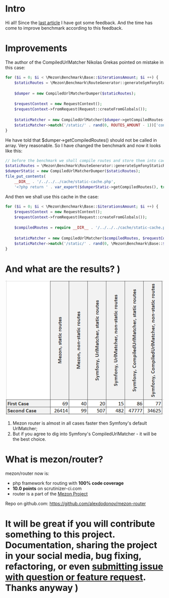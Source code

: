 # Intro

Hi all! Since the [last article](https://dev.to/alexdodonov/real-life-comparison-of-symfony-router-and-mezon-router-1hb5) I have got some feedback. And the time has come to improve benchmark according to this feedback.

# Improvements

The author of the CompiledUrlMatcher Nikolas Grekas pointed on mistake in this case:

```php
for ($i = 0; $i < \Mezon\Benchmark\Base::$iterationsAmount; $i ++) {
    $staticRoutes = \Mezon\Benchmark\RouteGenerator::generateSymfonyStaticRoutes(1000);

    $dumper = new CompiledUrlMatcherDumper($staticRoutes);

    $requestContext = new RequestContext();
    $requestContext->fromRequest(Request::createFromGlobals());

    $staticMatcher = new CompiledUrlMatcher($dumper->getCompiledRoutes(), $requestContext);
    $staticMatcher->match('/static/' . rand(0, ROUTES_AMOUNT - 1))['controller']();
}
```

He have told that $dumper->getCompiledRoutes() should not be called in array. Very reasonable. So I have changed the benchmark and now it looks like this:

```php
// before the benchmark we shall compile routes and store them into cache
$staticRoutes = \Mezon\Benchmark\RouteGenerator::generateSymfonyStaticRoutes(1000);
$dumperStatic = new CompiledUrlMatcherDumper($staticRoutes);
file_put_contents(
    __DIR__ . '/../../../cache/static-cache.php',
    '<?php return ' . var_export($dumperStatic->getCompiledRoutes(), true) . ';');
```

And then we shall use this cache in the case:

```php
for ($i = 0; $i < \Mezon\Benchmark\Base::$iterationsAmount; $i ++) {
    $requestContext = new RequestContext();
    $requestContext->fromRequest(Request::createFromGlobals());

    $compiledRoutes = require __DIR__ . '/../../../cache/static-cache.php';

    $staticMatcher = new CompiledUrlMatcher($compiledRoutes, $requestContext);
    $staticMatcher->match('/static/' . rand(0, \Mezon\Benchmark\Base::$iterationsAmount - 1))['controller']();
}
```

# And what are the results? )

![table](images/symfony-compiled-url-matcher-2.png)

1. Mezon router is almost in all cases faster then Symfony's default UrlMatcher;
2. But if you agree to dig into Symfony's CompiledUrlMatcher - it will be the best choice. 

# What is mezon/router?

mezon/router now is:

- php framework for routing with **100% code coverage**
- **10.0 points** on scrutinizer-ci.com
- router is a part of the [Mezon Project](https://github.com/alexdodonov/mezon)

Repo on github.com: https://github.com/alexdodonov/mezon-router

# It will be great if you will contribute something to this project. Documentation, sharing the project in your social media, bug fixing, refactoring, or even **[submitting issue with question or feature request](https://github.com/alexdodonov/mezon-router/issues)**. Thanks anyway )